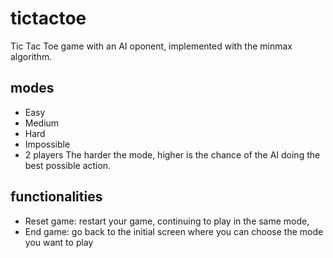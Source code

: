 # tictactoe
Tic Tac Toe game with an AI oponent, implemented with the minmax algorithm.

## modes
- Easy
- Medium
- Hard
- Impossible
- 2 players
 The harder the mode, higher is the chance of the AI doing the best possible action.
 
 ## functionalities
 - Reset game: restart your game, continuing to play in the same mode,
 - End game: go back to the initial screen where you can choose the mode you want to play
